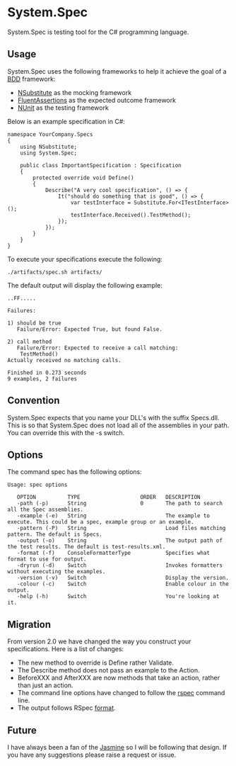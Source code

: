System.Spec
===========

System.Spec is testing tool for the C# programming language.

Usage
-----

System.Spec uses the following frameworks to help it achieve the goal of a [BDD](http://en.wikipedia.org/wiki/Behavior-driven_development) framework:

-	[NSubstitute](http://nsubstitute.github.com/) as the mocking framework
- 	[FluentAssertions](http://fluentassertions.codeplex.com/) as the expected outcome framework
-	[NUnit](http://www.nunit.org/) as the testing framework

Below is an example specification in C#:

	namespace YourCompany.Specs
	{
	    using NSubstitute;
	    using System.Spec;

	    public class ImportantSpecification : Specification
	    {
	        protected override void Define()
	        {
	            Describe("A very cool specification", () => {
                    It("should do something that is good", () => {
                        var testInterface = Substitute.For<ITestInterface>();
                        testInterface.Received().TestMethod();
                    });
                });
	        }
	    }
	}

To execute your specifications execute the following:
	
	./artifacts/spec.sh artifacts/

The default output will display the following example:

	..FF.....

    Failures:

    1) should be true
       Failure/Error: Expected True, but found False.

    2) call method
       Failure/Error: Expected to receive a call matching:
    	TestMethod()
    Actually received no matching calls.

    Finished in 0.273 seconds
    9 examples, 2 failures

Convention
----------

System.Spec expects that you name your DLL's with the suffix Specs.dll. This is so that System.Spec does not load all of the assemblies in your path. You can override this with the -s switch.

Options
-------

The command spec has the following options:

    Usage: spec options

       OPTION          TYPE                   ORDER   DESCRIPTION
       -path (-p)      String                 0       The path to search all the Spec assemblies.
       -example (-e)   String                         The example to execute. This could be a spec, example group or an example.
       -pattern (-P)   String                         Load files matching pattern. The default is Specs.
       -output (-o)    String                         The output path of the test results. The default is test-results.xml.
       -format (-f)    ConsoleFormatterType           Specifies what format to use for output.
       -dryrun (-d)    Switch                         Invokes formatters without executing the examples.
       -version (-v)   Switch                         Display the version.
       -colour (-c)    Switch                         Enable colour in the output.
       -help (-h)      Switch                         You're looking at it.

Migration
---------

From version 2.0 we have changed the way you construct your specifications. Here is a list of changes:

- The new method to override is Define rather Validate.
- The Describe method does not pass an example to the Action.
- BeforeXXX and AfterXXX are now methods that take an action, rather than just an action.
- The command line options have changed to follow the [rspec](https://www.relishapp.com/rspec/rspec-core/v/2-13/docs/command-line) command line.
- The output follows RSpec [format](https://www.relishapp.com/rspec/rspec-core/v/2-13/docs/command-line/format-option).

Future
------

I have always been a fan of the [Jasmine](http://pivotal.github.com/jasmine/) so I will be following that design. If you have any suggestions please raise a request or issue.